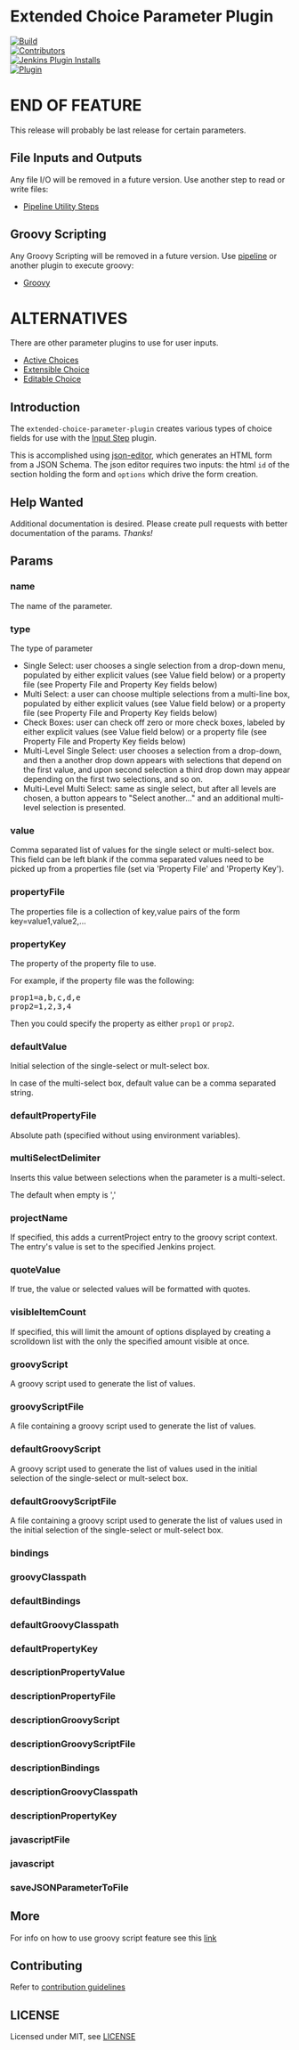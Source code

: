 # Extended Choice Parameter Plugin

[![Build](https://ci.jenkins.io/job/Plugins/job/extended-choice-parameter-plugin/job/master/badge/icon)](https://ci.jenkins.io/job/Plugins/job/extended-choice-parameter-plugin/job/master)<br/>
[![Contributors](https://img.shields.io/github/contributors/jenkinsci/extended-choice-parameter-plugin.svg?color=blue)](https://github.com/jenkinsci/extended-choice-parameter-plugin/graphs/contributors)<br/>
[![Jenkins Plugin Installs](https://img.shields.io/jenkins/plugin/i/extended-choice-parameter.svg?color=blue&label=installations)](https://plugins.jenkins.io/extended-choice-parameter)<br/>
[![Plugin](https://img.shields.io/jenkins/plugin/v/extended-choice-parameter.svg)](https://plugins.jenkins.io/extended-choice-parameter)<br/>

# END OF FEATURE
This release will probably be last release for certain parameters.

## File Inputs and Outputs
Any file I/O will be removed in a future version.  Use another step to read or write files:
- [Pipeline Utility Steps](https://github.com/jenkinsci/pipeline-utility-steps-plugin/blob/master/docs/STEPS.md)

## Groovy Scripting
Any Groovy Scripting will be removed in a future version.  Use
[pipeline](https://plugins.jenkins.io/ui/search?sort=relevance&categories=&labels=&view=Tiles&page=1&query=pipeline) 
or another plugin to execute groovy:
- [Groovy](https://plugins.jenkins.io/groovy/)

# ALTERNATIVES
There are other parameter plugins to use for user inputs.
- [Active Choices](https://plugins.jenkins.io/uno-choice/)
- [Extensible Choice](https://plugins.jenkins.io/extensible-choice-parameter/)
- [Editable Choice](https://plugins.jenkins.io/editable-choice/)

## Introduction

The `extended-choice-parameter-plugin` creates various types of choice fields for use with the
[Input Step](https://www.jenkins.io/doc/pipeline/steps/pipeline-input-step) plugin.

This is accomplished using
[json-editor](https://github.com/jdorn/json-editorhttps://github.com/jdorn/json-editor), which
generates an HTML form from a JSON Schema. The json editor requires two inputs: the html
`id` of the section holding the form and `options` which drive the form creation.

## Help Wanted

Additional documentation is desired. Please create pull requests with better documentation of the
params.  *Thanks!*

## Params

### name

The name of the parameter.

### type

The type of parameter

- Single Select: user chooses a single selection from a drop-down menu, populated by either explicit
  values (see Value field below) or a property file (see Property File and Property Key fields
  below)
- Multi Select: a user can choose multiple selections from a multi-line box, populated by either
  explicit values (see Value field below) or a property file (see Property File and Property Key
  fields below)
- Check Boxes: user can check off zero or more check boxes, labeled by either explicit values (see
  Value field below) or a property file (see Property File and Property Key fields below)
- Multi-Level Single Select: user chooses a selection from a drop-down, and then a another drop down
  appears with selections that depend on the first value, and upon second selection a third drop
  down may appear depending on the first two selections, and so on.
- Multi-Level Multi Select: same as single select, but after all levels are chosen, a button appears
  to "Select another..." and an additional multi-level selection is presented.

### value

Comma separated list of values for the single select or multi-select box.
This field can be left blank if the comma separated values need to be picked up from a properties
file (set via 'Property File' and 'Property Key').

### propertyFile

The properties file is a collection of key,value pairs of the form key=value1,value2,...

### propertyKey

The property of the property file to use.

For example, if the property file was the following:
<pre>
prop1=a,b,c,d,e
prop2=1,2,3,4
</pre>
Then you could specify the property as either `prop1` or `prop2`.

### defaultValue

Initial selection of the single-select or mult-select box.

In case of the multi-select box, default value can be a comma separated string.

### defaultPropertyFile

Absolute path (specified without using environment variables).

### multiSelectDelimiter

Inserts this value between selections when the parameter is a multi-select.

The default when empty is ','

### projectName

If specified, this adds a currentProject entry to the groovy script context. The entry's value is
set to the specified Jenkins project.

### quoteValue

If true, the value or selected values will be formatted with quotes.

### visibleItemCount

If specified, this will limit the amount of options displayed by creating a scrolldown list 
with the only the specified amount visible at once.

### groovyScript

A groovy script used to generate the list of values.

### groovyScriptFile

A file containing a groovy script used to generate the list of values.

### defaultGroovyScript

A groovy script used to generate the list of values used in the
initial selection of the single-select or mult-select box.

### defaultGroovyScriptFile

A file containing a groovy script used to generate the list of values used in the
initial selection of the single-select or mult-select box.

### bindings

### groovyClasspath

### defaultBindings

### defaultGroovyClasspath

### defaultPropertyKey

### descriptionPropertyValue

### descriptionPropertyFile

### descriptionGroovyScript

### descriptionGroovyScriptFile

### descriptionBindings

### descriptionGroovyClasspath

### descriptionPropertyKey

### javascriptFile

### javascript

### saveJSONParameterToFile

## More

For info on how to use groovy script feature see
this [link](http://stackoverflow.com/questions/24730186/jenkins-extended-parameter-plugin-groovy-script)

## Contributing

Refer to [contribution guidelines](https://github.com/jenkinsci/.github/blob/master/CONTRIBUTING.md)

## LICENSE

Licensed under MIT, see [LICENSE](LICENSE.md)
